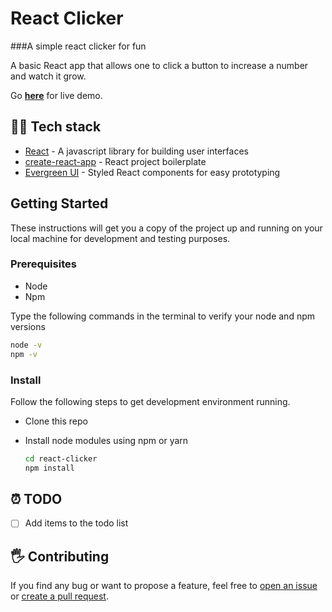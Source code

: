 # React Clicker
###A simple react clicker for fun


A basic React app that allows one to click a button to increase a number and watch it grow.

Go **[here](https://romantic-knuth-651f53.netlify.com/)** for live demo.

## 👨‍💻 Tech stack

- [React](https://reactjs.org/) - A javascript library for building user interfaces
- [create-react-app](https://github.com/facebook/create-react-app) - React project boilerplate
- [Evergreen UI](https://evergreen.segment.com/) - Styled React components for easy prototyping

## Getting Started

These instructions will get you a copy of the project up and running on your local machine for development and testing purposes.

### Prerequisites


* Node
* Npm 

Type the following commands in the terminal to verify your node and npm versions

```bash
node -v
npm -v
```

### Install

Follow the following steps to get development environment running.

* Clone this repo
* Install node modules using npm or yarn

   ```bash
   cd react-clicker
   npm install
   ```
   
## ⏰ TODO
- [ ] Add items to the todo list

## 🖐 Contributing

If you find any bug or want to propose a feature, feel free to [open an issue](issues/new) or [create a pull request](pulls).
